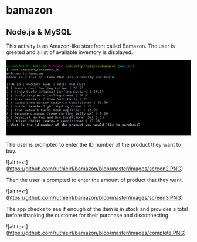 # bamazon

## Node.js & MySQL

This activity is an Amazon-like storefront called Bamazon.  The user is greeted and a list of available inventory is displayed.  

![alt text](https://github.com/ruthieirl/bamazon/blob/master/images/screen1.PNG)

The user is prompted to enter the ID number of the product they want to buy.

![alt text] (https://github.com/ruthieirl/bamazon/blob/master/images/screen2.PNG)

Then the user is prompted to enter the amount of product that they want.

![alt text] (https://github.com/ruthieirl/bamazon/blob/master/images/screen3.PNG)

The app checks to see if enough of the item is in stock and provides a total before thanking the customer for their purchase and disconnecting.

![alt text] (https://github.com/ruthieirl/bamazon/blob/master/images/complete.PNG)


 